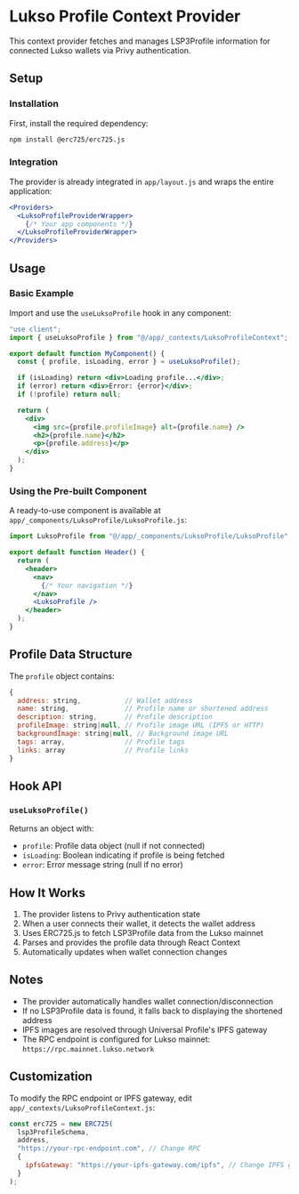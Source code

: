 # Lukso Profile Context Provider

This context provider fetches and manages LSP3Profile information for connected Lukso wallets via Privy authentication.

## Setup

### Installation

First, install the required dependency:

```bash
npm install @erc725/erc725.js
```

### Integration

The provider is already integrated in `app/layout.js` and wraps the entire application:

```jsx
<Providers>
  <LuksoProfileProviderWrapper>
    {/* Your app components */}
  </LuksoProfileProviderWrapper>
</Providers>
```

## Usage

### Basic Example

Import and use the `useLuksoProfile` hook in any component:

```jsx
"use client";
import { useLuksoProfile } from "@/app/_contexts/LuksoProfileContext";

export default function MyComponent() {
  const { profile, isLoading, error } = useLuksoProfile();

  if (isLoading) return <div>Loading profile...</div>;
  if (error) return <div>Error: {error}</div>;
  if (!profile) return null;

  return (
    <div>
      <img src={profile.profileImage} alt={profile.name} />
      <h2>{profile.name}</h2>
      <p>{profile.address}</p>
    </div>
  );
}
```

### Using the Pre-built Component

A ready-to-use component is available at `app/_components/LuksoProfile/LuksoProfile.js`:

```jsx
import LuksoProfile from "@/app/_components/LuksoProfile/LuksoProfile";

export default function Header() {
  return (
    <header>
      <nav>
        {/* Your navigation */}
      </nav>
      <LuksoProfile />
    </header>
  );
}
```

## Profile Data Structure

The `profile` object contains:

```javascript
{
  address: string,           // Wallet address
  name: string,              // Profile name or shortened address
  description: string,       // Profile description
  profileImage: string|null, // Profile image URL (IPFS or HTTP)
  backgroundImage: string|null, // Background image URL
  tags: array,               // Profile tags
  links: array               // Profile links
}
```

## Hook API

### `useLuksoProfile()`

Returns an object with:

- `profile`: Profile data object (null if not connected)
- `isLoading`: Boolean indicating if profile is being fetched
- `error`: Error message string (null if no error)

## How It Works

1. The provider listens to Privy authentication state
2. When a user connects their wallet, it detects the wallet address
3. Uses ERC725.js to fetch LSP3Profile data from the Lukso mainnet
4. Parses and provides the profile data through React Context
5. Automatically updates when wallet connection changes

## Notes

- The provider automatically handles wallet connection/disconnection
- If no LSP3Profile data is found, it falls back to displaying the shortened address
- IPFS images are resolved through Universal Profile's IPFS gateway
- The RPC endpoint is configured for Lukso mainnet: `https://rpc.mainnet.lukso.network`

## Customization

To modify the RPC endpoint or IPFS gateway, edit `app/_contexts/LuksoProfileContext.js`:

```javascript
const erc725 = new ERC725(
  lsp3ProfileSchema,
  address,
  "https://your-rpc-endpoint.com", // Change RPC
  {
    ipfsGateway: "https://your-ipfs-gateway.com/ipfs", // Change IPFS gateway
  }
);
```

